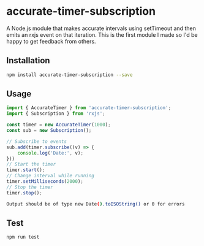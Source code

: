 # accurate-timer-subscription
A Node.js module that makes accurate intervals using setTimeout and then emits an rxjs event on that iteration.
This is the first module I made so I'd be happy to get feedback from others.
## Installation 
```sh
npm install accurate-timer-subscription --save
```
## Usage
```javascript
import { AccurateTimer } from 'accurate-timer-subscription';
import { Subscription } from 'rxjs';

const timer = new AccurateTimer(1000);
const sub = new Subscription();

// Subscribe to events
sub.add(timer.subscribe((v) => {
    console.log('Date:', v);
}))
// Start the timer
timer.start();
// Change interval while running
timer.setMilliseconds(2000);
// Stop the timer
timer.stop();

```
```sh
Output should be of type new Date().toISOString() or 0 for errors
```
## Test 
```sh
npm run test